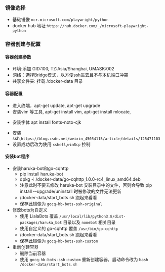 ### 镜像选择
* 基础镜像 `mcr.microsoft.com/playwright/python`
* docker hub 地址:`https://hub.docker.com/_/microsoft-playwright-python`
### 容器创建与配置
#### 容器创建参数
* 环境:添加 GID:100, TZ:Asia/Shanghai, UMASK:002
* 网络：选择Bridge模式，以方便ssh进去且不与本机端口冲突
* 共享文件夹: 挂载 /docker-data 目录
#### 容器配置
* 进入终端，apt-get update, apt-get upgrade
* 安装vim 等工具, apt-get install vim, apt-get install mlocate, 
- 安装字体  apt install fonts-noto-cjk
* 安装ssh,`https://blog.csdn.net/weixin_45054115/article/details/125471103`
* 设置成功后改为使用 `xshell`,`winScp` 控制
#### 安装bot程序
* 安装haruka-bot和go-cqhttp
  - pip install haruka-bot
  - dpkg -i /docker-data/go-cqhttp_1.0.0-rc4_linux_amd64.deb
  - 注意此时不要去修改 haruka-bot 安装目录中的文件，否则会导致 pip install --upgrade/uninstall 时被修改的文件无法更新
  - /docker-data/start_bots.sh 跑起来看看
  - 保存此镜像为 `gocq-hb-bots-ssh-original`
* 修改bots为自定义
  - 使用 LialaBots 覆盖 `/usr/local/lib/python3.8/dist-packages/haruka_bot` 目录以及 `nonebot` 相关目录
  - 使用自定义的 go-cqhttp 覆盖 `/usr/bin/go-cqhttp`
  - /docker-data/start_bots.sh 跑起来看看
  - 保存此镜像为 `gocq-hb-bots-ssh-custom`
* 重新创建容器
  - 删除当前容器
  - 使用 `gocq-hb-bots-ssh-custom` 重新创建容器，启动命令改为 `bash /docker-data/start_bots.sh`
